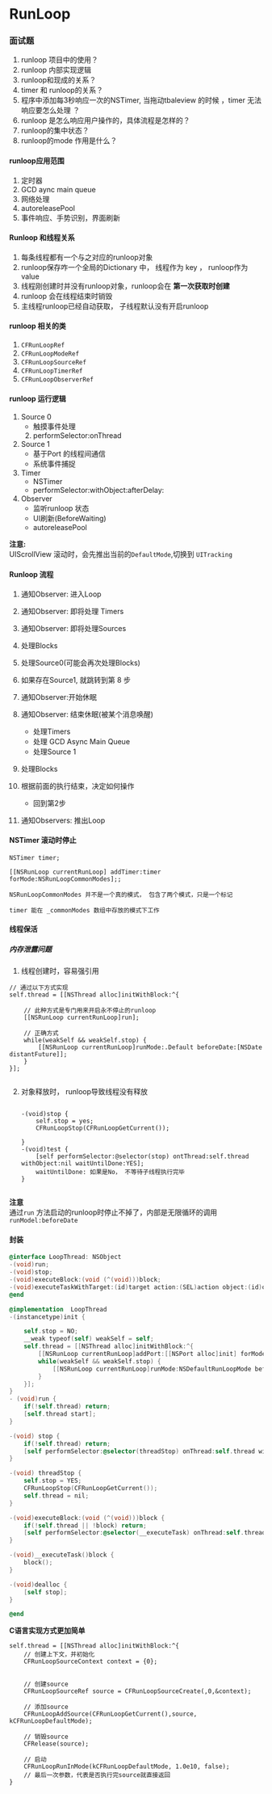 # RunLoop  

### 面试题  
1. runloop 项目中的使用？ 
2. runloop 内部实现逻辑  
3. runloop和现成的关系？ 
4. timer 和 runloop的关系？  
5. 程序中添加每3秒响应一次的NSTimer, 当拖动tbaleview 的时候 ，timer 无法响应要怎么处理 ？  
6. runloop 是怎么响应用户操作的，具体流程是怎样的？ 
7. runloop的集中状态？ 
8. runloop的mode 作用是什么？ 

#### runloop应用范围  
1. 定时器  
2. GCD aync main  queue 
3. 网络处理  
4. autoreleasePool 
5. 事件响应、手势识别，界面刷新   



#### Runloop 和线程关系   
1. 每条线程都有一个与之对应的runloop对象  
2. runloop保存咋一个全局的Dictionary 中， 线程作为 key ， runloop作为value  
3. 线程刚创建时并没有runloop对象，runloop会在 __第一次获取时创建__   
4. runloop 会在线程结束时销毁  
5. 主线程runloop已经自动获取， 子线程默认没有开启runloop  

#### runloop 相关的类  
1. `CFRunLoopRef`
2. `CFRunLoopModeRef`
3. `CFRunLoopSourceRef`
4. `CFRunLoopTimerRef`
5. `CFRunLoopObserverRef`  


#### runloop 运行逻辑  
1. Source 0     
    * 触摸事件处理  
    2. performSelector:onThread  
2. Source 1 
    * 基于Port 的线程间通信  
    * 系统事件捕捉   
3. Timer 
    * NSTimer  
    * performSelector:withObject:afterDelay:  
4. Observer 
    * 监听runloop 状态    
    * UI刷新(BeforeWaiting)  
    * autoreleasePool   


__注意:__  
    UIScrollView 滚动时，会先推出当前的`DefaultMode`,切换到 `UITracking`  

#### Runloop 流程
1. 通知Observer: 进入Loop  
2. 通知Observer: 即将处理 Timers  
3. 通知Observer: 即将处理Sources  

4. 处理Blocks  
5. 处理Source0(可能会再次处理Blocks)  
6. 如果存在Source1, 就跳转到第 8 步   
7. 通知Observer:开始休眠   

8. 通知Observer: 结束休眠(被某个消息唤醒)  
    * 处理Timers  
    * 处理 GCD Async Main Queue 
    * 处理Source 1 
9. 处理Blocks  
10. 根据前面的执行结束，决定如何操作  
    * 回到第2步  

11. 通知Observers: 推出Loop  



#### NSTimer 滚动时停止  
```
NSTimer timer; 

[[NSRunLoop currentRunLoop] addTimer:timer forMode:NSRunLoopCommonModes];;

NSRunLoopCommonModes 并不是一个真的模式， 包含了两个模式，只是一个标记  

timer 能在 _commonModes 数组中存放的模式下工作  

```


#### 线程保活 
##### 内存泄露问题 
1. 线程创建时，容易强引用   
```
// 通过以下方式实现  
self.thread = [[NSThread alloc]initWithBlock:^{

    // 此种方式是专门用来开启永不停止的runloop  
    [[NSRunLoop currentRunLoop]run];  

    // 正确方式 
    while(weakSelf && weakSelf.stop) {
        [[NSRunLoop currentRunLoop]runMode:.Default beforeDate:[NSDate distantFuture]];  
    }
}];


```
2. 对象释放时， runloop导致线程没有释放  
    ```
     
    -(void)stop {
        self.stop = yes;
        CFRunLoopStop(CFRunLoopGetCurrent());

    }
    -(void)test {
        [self performSelector:@selector(stop) ontThread:self.thread withObject:nil waitUntilDone:YES]; 
        waitUntilDone: 如果是No， 不等待子线程执行完毕 
    }
     
    ```

__注意__  
通过`run` 方法启动的runloop时停止不掉了，内部是无限循环的调用`runModel:beforeDate`
 
#### 封装  
```Objective-C  
@interface LoopThread: NSObject
-(void)run; 
-(void)stop;
-(void)executeBlock:(void (^(void)))block;
-(void)executeTaskWithTarget:(id)target action:(SEL)action object:(id)object;
@end 

@implementation  LoopThread 
-(instancetype)init { 

    self.stop = NO; 
    __weak typeof(self) weakSelf = self;
    self.thread = [[NSThread alloc]initWithBlock:^{
        [[NSRunLoop currentRunLoop]addPort:[[NSPort alloc]init] forMode:NSDefaultRunLoopMode]; 
        while(weakSelf && weakSelf.stop) {
            [[NSRunLoop currentRunLoop]runMode:NSDefaultRunLoopMode beforeDate:[NSData distantFuture]]; 
        }
    }];
}
- (void)run {
    if(!self.thread) return;
    [self.thread start];
}

-(void) stop { 
    if(!self.thread) return;
    [self performSelector:@selector(threadStop) onThread:self.thread withObject:nil waitUntilDone:YES];
}

-(void) threadStop {
    self.stop = YES; 
    CFRunLoopStop(CFRunLoopGetCurrent()); 
    self.thread = nil;
}

-(void)executeBlock:(void (^(void)))block {
    if(!self.thread || !block) return;
    [self performSelector:@selector(__executeTask) onThread:self.thread withObject:nil waitUntilDone:NO]; 
}

-(void)__executeTask()block {
    block();
} 

-(void)dealloc {
    [self stop];
}

@end
```


__C语言实现方式更加简单__  

```
self.thread = [[NSThread alloc]initWithBlock:^{ 
    // 创建上下文，并初始化
    CFRunLoopSourceContext context = {0}; 


    // 创建source 
    CFRunLoopSourceRef source = CFRunLoopSourceCreate(,0,&context);

    // 添加source  
    CFRunLoopAddSource(CFRunLoopGetCurrent(),source, kCFRunLoopDefaultMode);
    
    // 销毁source 
    CFRelease(source);

    // 启动 
    CFRunLoopRunInMode(kCFRunLoopDefaultMode, 1.0e10, false);
    // 最后一次参数，代表是否执行完source就直接返回
}



```
